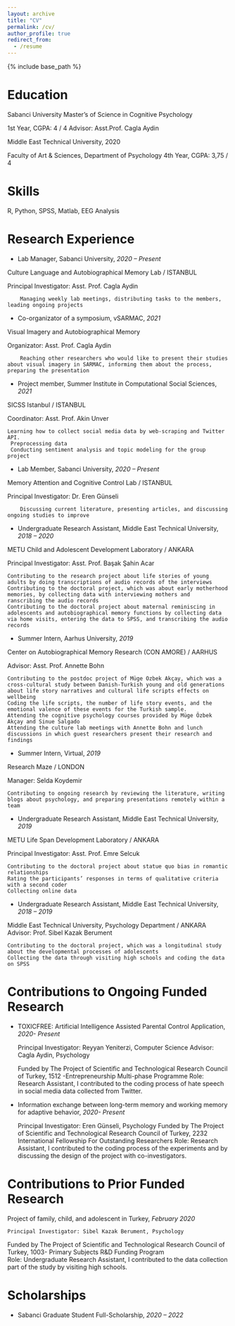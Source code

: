 ```yaml
---
layout: archive
title: "CV"
permalink: /cv/
author_profile: true
redirect_from:
  - /resume
---
```


{% include base_path %}

Education
========
Sabanci University
Master’s of Science in Cognitive Psychology  

1st Year, CGPA: 4 / 4
Advisor: Asst.Prof. Cagla Aydin

Middle East Technical University, 2020

Faculty of Art & Sciences, Department of Psychology
 4th Year, CGPA: 3,75 / 4

Skills
======

R, Python, SPSS, Matlab, EEG Analysis


  
Research Experience
======

* Lab Manager, Sabanci University,					                                *2020 – Present*

Culture Language and Autobiographical Memory Lab / ISTANBUL

Principal Investigator: Asst. Prof. Cagla Aydin

    	Managing weekly lab meetings, distributing tasks to the members, leading ongoing projects

* Co-organizator of a symposium, vSARMAC,		     		   	                        *2021*

Visual Imagery and Autobiographical Memory 

Organizator: Asst. Prof. Cagla Aydin

    	Reaching other researchers who would like to present their studies about visual imagery in SARMAC, informing them about the process,  preparing the presentation
  
* Project member, Summer Institute in Computational Social Sciences,    	       *2021*

 SICSS Istanbul / ISTANBUL

 Coordinator: Asst. Prof. Akin Unver

    Learning how to collect social media data by web-scraping and Twitter API.
     Preprocessing data 
     Conducting sentiment analysis and topic modeling for the group project

* Lab Member, Sabanci University,						                                  *2020 – Present*

Memory Attention and Cognitive Control Lab / ISTANBUL

Principal Investigator: Dr. Eren Günseli

    	Discussing current literature, presenting articles, and discussing ongoing studies to improve

* Undergraduate Research Assistant, Middle East Technical University,        	*2018 – 2020*

METU Child and Adolescent Development Laboratory / ANKARA

Principal Investigator: Asst. Prof. Başak Şahin Acar

    Contributing to the research project about life stories of young adults by doing transcriptions of audio records of the interviews
    Contributing to the doctoral project, which was about early motherhood memories, by collecting data with interviewing mothers and   ranscribing the audio records
    Contributing to the doctoral project about maternal reminiscing in adolescents and autobiographical memory functions by collecting data via home visits, entering the data to SPSS, and transcribing the audio records

* Summer Intern, Aarhus University,			  		                      		*2019*

Center on Autobiographical Memory Research (CON AMORE) / AARHUS

Advisor: Asst. Prof. Annette Bohn

    Contributing to the postdoc project of Müge Özbek Akçay, which was a cross-cultural study between Danish-Turkish young and old generations about life story narratives and cultural life scripts effects on wellbeing
    Coding the life scripts, the number of life story events, and the emotional valence of these events for the Turkish sample.
    Attending the cognitive psychology courses provided by Müge Özbek Akçay and Sinue Salgado
    Attending the culture lab meetings with Annette Bohn and lunch discussions in which guest researchers present their research and findings

* Summer Intern, Virtual,							                              		*2019*

Research Maze / LONDON

Manager: Selda Koydemir

    Contributing to ongoing research by reviewing the literature, writing blogs about psychology, and preparing presentations remotely within a team

* Undergraduate Research Assistant, Middle East Technical University, 	            *2019*

METU Life Span Development Laboratory / ANKARA

Principal Investigator: Asst. Prof. Emre Selcuk

    Contributing to the doctoral project about statue quo bias in romantic relationships
    Rating the participants’ responses in terms of qualitative criteria with a second coder
    Collecting online data

* Undergraduate Research Assistant, Middle East Technical University,           	 *2018 – 2019*

Middle East Technical University, Psychology Department / ANKARA
Advisor: Prof. Sibel Kazak Berument

    Contributing to the doctoral project, which was a longitudinal study about the developmental processes of adolescents
    Collecting the data through visiting high schools and coding the data on SPSS

Contributions to Ongoing Funded Research
==========================================  		

* TOXICFREE: Artificial Intelligence Assisted Parental Control Application,       *2020- Present*   

	Principal Investigator: Reyyan Yeniterzi, Computer Science
	Advisor: Cagla Aydin, Psychology

    Funded by The Project of Scientific and Technological Research Council of     Turkey, 1512 -Entrepreneurship Multi-phase Programme
    Role: Research Assistant, I contributed to the coding process of hate speech in social media data collected from Twitter.

* Information exchange between long-term memory and working memory for adaptive behavior,   *2020- Present*	

	Principal Investigator: Eren Günseli, Psychology
    Funded by The Project of Scientific and Technological Research Council of Turkey, 2232 International Fellowship For Outstanding Researchers 
    Role: Research Assistant, I contributed to the coding process of the experiments and by discussing the design of the project with co-investigators.

Contributions to Prior Funded Research  
==========================================
Project of family, child, and adolescent in Turkey,                *February 2020*

	Principal Investigator: Sibel Kazak Berument, Psychology

Funded by The Project of Scientific and Technological Research Council of Turkey, 1003- Primary Subjects R&D Funding Program  
Role: Undergraduate Research Assistant, I contributed to the data collection part of the study by visiting high schools.



Scholarships
======
* Sabanci Graduate Student Full-Scholarship,			 		            *2020 – 2022*